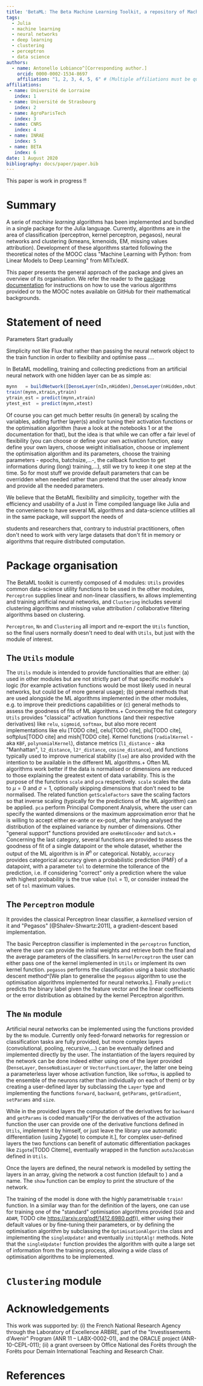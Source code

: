 ```yaml
---
title: 'BetaML: The Beta Machine Learning Toolkit, a repository of Machine Learning algorithms in Julia'
tags:
  - Julia
  - machine learning
  - neural networks
  - deep learning
  - clustering
  - perceptron
  - data science
authors:
  - name: Antonello Lobianco^[Corresponding author.]
    orcid: 0000-0002-1534-8697
    affiliation: "1, 2, 3, 4, 5, 6" # (Multiple affiliations must be quoted)
affiliations:
 - name: Université de Lorraine
   index: 1
 - name: Université de Strasbourg
   index: 2
 - name: AgroParisTech
   index: 3
 - name: CNRS
   index: 4
 - name: INRAE
   index: 5
 - name: BETA
   index: 6
date: 1 August 2020
bibliography: docs/paper/paper.bib
---
```


This paper is work in progress !!

<!-- Test it with:

`pandoc --filter pandoc-citeproc --bibliography docs/paper/paper.bib  paper.md -o paper.pdf`

-->

# Summary

A serie of _machine learning_ algorithms has been implemented and bundled in a single package for the Julia language.
Currently, algorithms are in the area of classification (perceptron, kernel perceptron, pegasos), neural networks and clustering (kmeans, kmenoids, EM, missing values attribution). Development of these algorithms started following the theoretical notes of the MOOC class "Machine Learning with Python: from Linear Models to Deep Learning" from MITx/edX.

This paper presents the general approach of the package and gives an overview of its organisation. We refer the reader to the [package documentation](https://sylvaticus.github.io/BetaML.jl/stable) for instructions on how to use the various algorithms provided or to the MOOC notes available on GitHub for their mathematical backgrounds.


# Statement of need

Parameters Start gradually

Simplicity not like Flux that rather than passing the neural network object to the train function in order to flexibility and optimise pass ....


In BetaML modelling, training and collecting predictions from an artificial neural network with one hidden layer can be as simple as:

```julia
mynn   = buildNetwork([DenseLayer(nIn,nHidden),DenseLayer(nHidden,nOut)],squaredCost)
train!(mynn,xtrain,ytrain)
ytrain_est = predict(mynn,xtrain)           
ytest_est  = predict(mynn,xtest)
```
Of course you can get much better results (in general) by scaling the variables, adding further layer(s) and/or tuning their activation functions or the optimisation algorithm (have a look at the notebooks 1 or at the documentation for that), but the idea is that while we can offer a fair level of flexibility (you can choose or define your own activation function, easy define your own layers, choose weight initialisation, choose or implement the optimisation algorithm and its parameters, choose the training parameters - epochs, batchsize,…-, the callback function to get informations during (long) training,…), still we try to keep it one step at the time. So for most stuff we provide default parameters that can be overridden when needed rather than pretend that the user already know and provide all the needed parameters.

We believe that the BetaML flexibility and simplicity, together with the efficiency and usability of a Just in Time compiled language like Julia and the convenience to have several ML algorithms and data-science utilities all in the same package,
will support the needs of
<!-- can address significantly better the needs of  -->
students and researchers that, contrary to industrial practitioners, often don't need to work  with very large datasets that don't fit in memory or algorithms that require distributed computation.


# Package organisation

The BetaML toolkit is currently composed of 4 modules: `Utils` provides common data-science utility functions to be used in the other modules, `Perceptron` supplies linear and non-linear classifiers, `Nn` allows implementing and training artificial neural networks, and `Clustering` includes several clustering algorithms and missing value attribution / collaborative filtering algorithms based on clustering.

`Perceptron`, `Nn` and `Clustering` all import and re-export the `Utils` function, so the final users normally doesn't need to deal with `Utils`, but just with the module of interest.



## The `Utils` module

The `Utils` module is intended to provide functionalities that are either: (a) used in other modules but are not strictly part of that specific module's logic (for example activation functions would be most likely used in neural networks, but could be of more general usage); (b) general methods that are used alongside the ML algorithms implemented in the other modules, e.g. to improve their predictions capabilities or (c) general methods to assess the goodness of fits of ML algorithms.+
Concerning the fist category `Utils` provides "classical" activation functions (and their respective derivatives) like `relu`, `sigmoid`, `softmax`, but also more recent implementations like elu [TODO cite], celu[TODO cite], plu[TODO cite], softplus[TODO cite] and mish[TODO cite]. Kernel functions (`radialKernel` - aka `KBF`, `polynomialKernel`), distance metrics (`l1_distance` - aka "Manhattan", `l2_distance`, `l2²_distance`, `cosine_distance`), and functions typically used to improve numerical stability (`lse`) are also provided with the intention to be available in the different ML algorithms.+
Often ML algorithms work better if the data is normalised or dimensions are reduced to those explaining the greatest extent of data variability. This is the purpose of the functions `scale` and `pca` respectively. `scale` scales the data to $\mu=0$ and $\sigma=1$, optionally skipping dimensions that don't need to be normalised. The related function `getScaleFactors` save the scaling factors so that inverse scaling (typically for the predictions of the ML algorithm) can be applied. `pca` perform Principal Component Analysis, where the user can specify the wanted dimensions or the maximum approximation error that he is willing to accept either ex-ante or ex-post, after having analysed the distribution of the explained variance by number of dimensions. Other "general support" functions provided are `oneHotEncoder` and `batch`.+
Concerning the last category, several functions are provided to assess the goodness of fit of a single datapoint or the whole dataset, whether the output of the ML algorithm is in $R^n$ or categorical. Notably, `accuracy` provides categorical accuracy given a probabilistic prediction (PMF) of a datapoint, with a parameter `tol` to determine the tollerance of the prediction, i.e. if considering "correct" only a prediction where the value with highest probability is the true value (`tol` = 1), or consider instead the set of `tol` maximum values.


## The `Perceptron` module

It provides the classical Perceptron linear classifier, a _kernelised_ version of it and "Pegasos" [@Shalev-Shwartz:2011], a gradient-descent based implementation.

The basic Perceptron classifier is implemented in the `perceptron` function, where the user can provide the initial weights and retrieve both the final and the average parameters of the classifiers. In `kernelPerceptron` the user can either pass one of the kernel implemented in `Utils` or implement its own kernel function. `pegasos` performs the classification using a basic stochastic descent method^[We plan to generalise the `pegasus` algorithm to use the optimisation algorithms implemented for neural networks.]. Finally `predict` predicts the binary label given the feature vector and the linear coefficients or the error distribution as obtained by the kernel Perceptron algorithm.

## The `Nn` module

Artificial neural networks can be implemented using the functions provided by the `Nn` module.
Currently only feed-forward networks for regression or classification tasks are fully provided, but more complex layers (convolutional, pooling, recursive,...) can be eventually defined and implemented directly by the user.
The instantiation of the layers required by the network can be done indeed either using one of the layer provided (`DenseLayer`, `DenseNoBiasLayer` or `VectorFunctionLayer`, the latter one being a parameterless layer whose activation function, like `softMax`, is applied to the ensemble of the neurons rather than individually on each of them) or by creating a user-defined layer by subclassing the `Layer` type and implementing the functions `forward`, `backward`, `getParams`, `getGradient`, `setParams` and `size`.

While in the provided layers the computation of the derivatives for `backward` and `getParams` is coded manually^[For the derivatives of the activation function the user can provide one of the derivative functions defined in `Utils`, implement it by himself, or just leave the library use automatic differentiation (using Zygote) to compute it.], for complex user-defined layers the two functions can benefit of automatic differentiation packages like `Zigote`[TODO Citeme], eventually wrapped in the function `autoJacobian` defined in `Utils`.

Once the layers are defined, the neural network is modelled by setting the layers in an array, giving the network a cost function (default to ) and a name. The `show` function can be employ to print the structure of the network.

The training of the model is done with the highly parametrisable `train!` function. In a similar way than for the definition of the layers, one can use for training one of the "standard" optimisation algorithms provided (`SGD` and `ADAM`, TODO cite https://arxiv.org/pdf/1412.6980.pdf)), either using their default values or by fine-tuning their parameters, or by defining the optimisation algorithm by subclassing the  `OptimisationAlgorithm` class and implementing the `singleUpdate!` and eventually `initOptAlg!` methods. Note that the `singleUpdate!` function provides the algorithm with quite a large set of information from the training process, allowing a wide class of optimisation algorithms to be implemented.


# `Clustering` module


<!--

# Mathematics

Single dollars ($) are required for inline mathematics e.g. $f(x) = e^{\pi/x}$

Double dollars make self-standing equations:

$$\Theta(x) = \left\{\begin{array}{l}
0\textrm{ if } x < 0\cr
1\textrm{ else}
\end{array}\right.$$

You can also use plain \LaTeX for equations
\begin{equation}\label{eq:fourier}
\hat f(\omega) = \int_{-\infty}^{\infty} f(x) e^{i\omega x} dx
\end{equation}
and refer to \autoref{eq:fourier} from text.

# Citations

Citations to entries in paper.bib should be in
[rMarkdown](http://rmarkdown.rstudio.com/authoring_bibliographies_and_citations.html)
format.

If you want to cite a software repository URL (e.g. something on GitHub without a preferred
citation) then you can do it with the example BibTeX entry below for fidgit.

For a quick reference, the following citation commands can be used:
- `arobase author:2001`  ->  "Author et al. (2001)"
- `[arobase author:2001]` -> "(Author et al., 2001)"
- `[arobase author1:2001; arobase author2:2001]` -> "(Author1 et al., 2001; Author2 et al., 2002)"

# Figures

Figures can be included like this:
![Caption for example figure.\label{fig:example}](figure.png)
and referenced from text using \autoref{fig:example}.

Fenced code blocks are rendered with syntax highlighting:

```python
for n in range(10):
    yield f(n)
```
-->

# Acknowledgements

This work was supported by: (i) the French National Research Agency through the Laboratory of Excellence ARBRE, part of the "Investissements d'Avenir" Program (ANR 11 – LABX-0002-01), and the ORACLE project (ANR-10-CEPL-011); (ii) a grant overseen by Office National des Forêts through the Forêts pour Demain International Teaching and Research Chair.

# References
